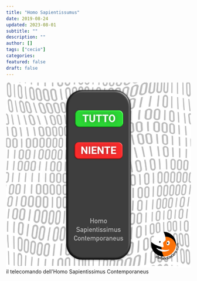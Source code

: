 ```yaml
---
title: "Homo Sapientissumus"
date: 2019-08-24
updated: 2023-08-01
subtitle: ""
description: ""
author: []
tags: ["cecio"]
categories:
featured: false
draft: false
---
```


![](../../../assets/img/post/2019/telecomando-tutto-niente.jpg)
il telecomando dell'Homo Sapientissimus Contemporaneus
